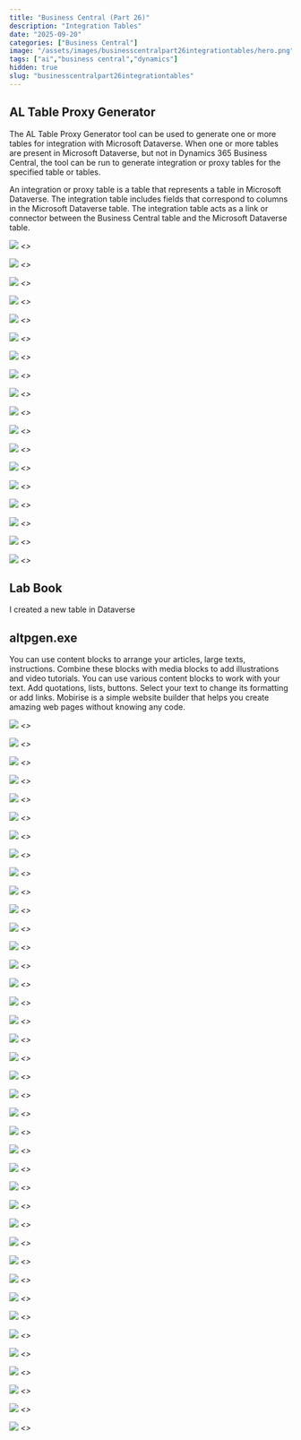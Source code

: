 ```yaml
---
title: "Business Central (Part 26)"
description: "Integration Tables"
date: "2025-09-20"
categories: ["Business Central"]
image: "/assets/images/businesscentralpart26integrationtables/hero.png"
tags: ["ai","business central","dynamics"]
hidden: true
slug: "businesscentralpart26integrationtables"
---
```


## AL Table Proxy Generator

The AL Table Proxy Generator tool can be used to generate one or more tables for integration with Microsoft Dataverse. When one or more tables are present in Microsoft Dataverse, but not in Dynamics 365 Business Central, the tool can be run to generate integration or proxy tables for the specified table or tables.

An integration or proxy table is a table that represents a table in Microsoft Dataverse. The integration table includes fields that correspond to columns in the Microsoft Dataverse table. The integration table acts as a link or connector between the Business Central table and the Microsoft Dataverse table.

![](/assets/images/businesscentralpart26integrationtables/screenshot-2024-10-30-at-5.00.32pm-1836x1475.png)
*<<NEW TEXT HERE>>*

![](/assets/images/businesscentralpart26integrationtables/screenshot-2024-10-30-at-5.00.32pm-1836x1475.png)
*<<NEW TEXT HERE>>*

![](/assets/images/businesscentralpart26integrationtables/screenshot-2024-10-30-at-5.00.32pm-1836x1475.png)
*<<NEW TEXT HERE>>*

![](/assets/images/businesscentralpart26integrationtables/screenshot-2024-10-30-at-5.00.32pm-1836x1475.png)
*<<NEW TEXT HERE>>*

![](/assets/images/businesscentralpart26integrationtables/screenshot-2024-10-30-at-5.00.32pm-1836x1475.png)
*<<NEW TEXT HERE>>*

![](/assets/images/businesscentralpart26integrationtables/screenshot-2024-10-30-at-5.00.32pm-1836x1475.png)
*<<NEW TEXT HERE>>*

![](/assets/images/businesscentralpart26integrationtables/screenshot-2024-10-30-at-5.00.32pm-1836x1475.png)
*<<NEW TEXT HERE>>*

![](/assets/images/businesscentralpart26integrationtables/screenshot-2024-10-30-at-5.00.32pm-1836x1475.png)
*<<NEW TEXT HERE>>*

![](/assets/images/businesscentralpart26integrationtables/screenshot-2024-10-30-at-5.00.32pm-1836x1475.png)
*<<NEW TEXT HERE>>*

![](/assets/images/businesscentralpart26integrationtables/screenshot-2024-10-30-at-5.00.32pm-1836x1475.png)
*<<NEW TEXT HERE>>*

![](/assets/images/businesscentralpart26integrationtables/screenshot-2024-10-30-at-5.00.32pm-1836x1475.png)
*<<NEW TEXT HERE>>*

![](/assets/images/businesscentralpart26integrationtables/screenshot-2024-10-30-at-5.00.32pm-1836x1475.png)
*<<NEW TEXT HERE>>*

![](/assets/images/businesscentralpart26integrationtables/screenshot-2024-10-30-at-5.00.32pm-1836x1475.png)
*<<NEW TEXT HERE>>*

![](/assets/images/businesscentralpart26integrationtables/screenshot-2024-10-30-at-5.00.32pm-1836x1475.png)
*<<NEW TEXT HERE>>*

![](/assets/images/businesscentralpart26integrationtables/screenshot-2024-10-30-at-5.00.32pm-1836x1475.png)
*<<NEW TEXT HERE>>*

![](/assets/images/businesscentralpart26integrationtables/screenshot-2024-10-30-at-5.00.32pm-1836x1475.png)
*<<NEW TEXT HERE>>*

![](/assets/images/businesscentralpart26integrationtables/screenshot-2024-10-30-at-5.00.32pm-1836x1475.png)
*<<NEW TEXT HERE>>*

![](/assets/images/businesscentralpart26integrationtables/screenshot-2024-10-30-at-5.00.32pm-1836x1475.png)
*<<NEW TEXT HERE>>*


## Lab Book

I created a new table in Dataverse


## altpgen.exe

You can use content blocks to arrange your articles, large texts, instructions. Combine these blocks with media blocks to add illustrations and video tutorials. You can use various content blocks to work with your text. Add quotations, lists, buttons. Select your text to change its formatting or add links. Mobirise is a simple website builder that helps you create amazing web pages without knowing any code.

![](/assets/images/businesscentralpart26integrationtables/screenshot-2024-10-30-at-5.00.32pm-1836x1475.png)
*<<NEW TEXT HERE>>*

![](/assets/images/businesscentralpart26integrationtables/screenshot-2024-10-30-at-5.00.32pm-1836x1475.png)
*<<NEW TEXT HERE>>*

![](/assets/images/businesscentralpart26integrationtables/screenshot-2024-10-30-at-5.00.32pm-1836x1475.png)
*<<NEW TEXT HERE>>*

![](/assets/images/businesscentralpart26integrationtables/screenshot-2024-10-30-at-5.00.32pm-1836x1475.png)
*<<NEW TEXT HERE>>*

![](/assets/images/businesscentralpart26integrationtables/screenshot-2024-10-30-at-5.00.32pm-1836x1475.png)
*<<NEW TEXT HERE>>*

![](/assets/images/businesscentralpart26integrationtables/screenshot-2024-10-30-at-5.00.32pm-1836x1475.png)
*<<NEW TEXT HERE>>*

![](/assets/images/businesscentralpart26integrationtables/screenshot-2024-10-30-at-5.00.32pm-1836x1475.png)
*<<NEW TEXT HERE>>*

![](/assets/images/businesscentralpart26integrationtables/screenshot-2024-10-30-at-5.00.32pm-1836x1475.png)
*<<NEW TEXT HERE>>*

![](/assets/images/businesscentralpart26integrationtables/screenshot-2024-10-30-at-5.00.32pm-1836x1475.png)
*<<NEW TEXT HERE>>*

![](/assets/images/businesscentralpart26integrationtables/screenshot-2024-10-30-at-5.00.32pm-1836x1475.png)
*<<NEW TEXT HERE>>*

![](/assets/images/businesscentralpart26integrationtables/screenshot-2024-10-30-at-5.00.32pm-1836x1475.png)
*<<NEW TEXT HERE>>*

![](/assets/images/businesscentralpart26integrationtables/screenshot-2024-10-30-at-5.00.32pm-1836x1475.png)
*<<NEW TEXT HERE>>*

![](/assets/images/businesscentralpart26integrationtables/screenshot-2024-10-30-at-5.00.32pm-1836x1475.png)
*<<NEW TEXT HERE>>*

![](/assets/images/businesscentralpart26integrationtables/screenshot-2024-10-30-at-5.00.32pm-1836x1475.png)
*<<NEW TEXT HERE>>*

![](/assets/images/businesscentralpart26integrationtables/screenshot-2024-10-30-at-5.00.32pm-1836x1475.png)
*<<NEW TEXT HERE>>*

![](/assets/images/businesscentralpart26integrationtables/screenshot-2024-10-30-at-5.00.32pm-1836x1475.png)
*<<NEW TEXT HERE>>*

![](/assets/images/businesscentralpart26integrationtables/screenshot-2024-10-30-at-5.00.32pm-1836x1475.png)
*<<NEW TEXT HERE>>*

![](/assets/images/businesscentralpart26integrationtables/screenshot-2024-10-30-at-5.00.32pm-1836x1475.png)
*<<NEW TEXT HERE>>*

![](/assets/images/businesscentralpart26integrationtables/screenshot-2024-10-30-at-5.00.32pm-1836x1475.png)
*<<NEW TEXT HERE>>*

![](/assets/images/businesscentralpart26integrationtables/screenshot-2024-10-30-at-5.00.32pm-1836x1475.png)
*<<NEW TEXT HERE>>*

![](/assets/images/businesscentralpart26integrationtables/screenshot-2024-10-30-at-5.00.32pm-1836x1475.png)
*<<NEW TEXT HERE>>*

![](/assets/images/businesscentralpart26integrationtables/screenshot-2024-10-30-at-5.00.32pm-1836x1475.png)
*<<NEW TEXT HERE>>*

![](/assets/images/businesscentralpart26integrationtables/screenshot-2024-10-30-at-5.00.32pm-1836x1475.png)
*<<NEW TEXT HERE>>*

![](/assets/images/businesscentralpart26integrationtables/screenshot-2024-10-30-at-5.00.32pm-1836x1475.png)
*<<NEW TEXT HERE>>*

![](/assets/images/businesscentralpart26integrationtables/screenshot-2024-10-30-at-5.00.32pm-1836x1475.png)
*<<NEW TEXT HERE>>*

![](/assets/images/businesscentralpart26integrationtables/screenshot-2024-10-30-at-5.00.32pm-1836x1475.png)
*<<NEW TEXT HERE>>*

![](/assets/images/businesscentralpart26integrationtables/screenshot-2024-10-30-at-5.00.32pm-1836x1475.png)
*<<NEW TEXT HERE>>*

![](/assets/images/businesscentralpart26integrationtables/screenshot-2024-10-30-at-5.00.32pm-1836x1475.png)
*<<NEW TEXT HERE>>*

![](/assets/images/businesscentralpart26integrationtables/screenshot-2024-10-30-at-5.00.32pm-1836x1475.png)
*<<NEW TEXT HERE>>*

![](/assets/images/businesscentralpart26integrationtables/screenshot-2024-10-30-at-5.00.32pm-1836x1475.png)
*<<NEW TEXT HERE>>*

![](/assets/images/businesscentralpart26integrationtables/screenshot-2024-10-30-at-5.00.32pm-1836x1475.png)
*<<NEW TEXT HERE>>*

![](/assets/images/businesscentralpart26integrationtables/screenshot-2024-10-30-at-5.00.32pm-1836x1475.png)
*<<NEW TEXT HERE>>*

![](/assets/images/businesscentralpart26integrationtables/screenshot-2024-10-30-at-5.00.32pm-1836x1475.png)
*<<NEW TEXT HERE>>*

![](/assets/images/businesscentralpart26integrationtables/screenshot-2024-10-30-at-5.00.32pm-1836x1475.png)
*<<NEW TEXT HERE>>*

![](/assets/images/businesscentralpart26integrationtables/screenshot-2024-10-30-at-5.00.32pm-1836x1475.png)
*<<NEW TEXT HERE>>*

![](/assets/images/businesscentralpart26integrationtables/screenshot-2024-10-30-at-5.00.32pm-1836x1475.png)
*<<NEW TEXT HERE>>*

![](/assets/images/businesscentralpart26integrationtables/screenshot-2024-10-30-at-5.00.32pm-1836x1475.png)
*<<NEW TEXT HERE>>*

![](/assets/images/businesscentralpart26integrationtables/screenshot-2024-10-30-at-5.00.32pm-1836x1475.png)
*<<NEW TEXT HERE>>*

![](/assets/images/businesscentralpart26integrationtables/screenshot-2024-10-30-at-5.00.32pm-1836x1475.png)
*<<NEW TEXT HERE>>*